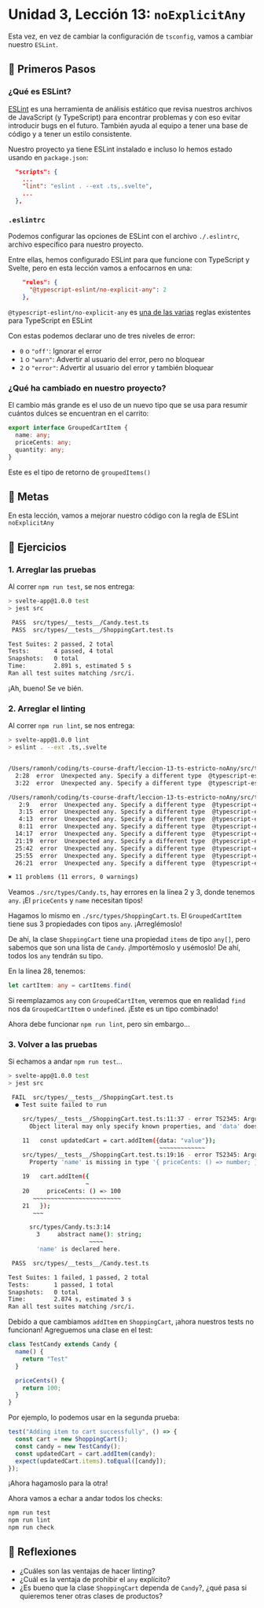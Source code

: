 # Unidad 3, Lección 13: `noExplicitAny`

Esta vez, en vez de cambiar la configuración de `tsconfig`, vamos a cambiar nuestro `ESLint`.

## 🐾 Primeros Pasos

### ¿Qué es ESLint?

[ESLint](https://eslint.org/) es una herramienta de análisis estático que revisa nuestros archivos de JavaScript (y TypeScript) para encontrar problemas y con eso evitar introducir bugs en el futuro. También ayuda al equipo a tener una base de código y a tener un estilo consistente.

Nuestro proyecto ya tiene ESLint instalado e incluso lo hemos estado usando en `package.json`:

```json
  "scripts": {
    ...
    "lint": "eslint . --ext .ts,.svelte",
    ...
  },
```

### `.eslintrc`

Podemos configurar las opciones de ESLint con el archivo `./.eslintrc`, archivo específico para nuestro proyecto.

Entre ellas, hemos configurado ESLint para que funcione con TypeScript y Svelte, pero en esta lección vamos a enfocarnos en una:

```json
    "rules": { 
      "@typescript-eslint/no-explicit-any": 2
    },
```

`@typescript-eslint/no-explicit-any` es [una de las varias](https://typescript-eslint.io/rules/) reglas existentes para TypeScript en ESLint

Con estas podemos declarar uno de tres niveles de error:

- `0` o `"off'`: Ignorar el error
- `1` o `"warn"`: Advertir al usuario del error, pero no bloquear
- `2` o `"error"`: Advertir al usuario del error y también bloquear

### ¿Qué ha cambiado en nuestro proyecto?

El cambio más grande es el uso de un nuevo tipo que se usa para resumir cuántos dulces se encuentran en el carrito:

```typescript
export interface GroupedCartItem {
  name: any;
  priceCents: any;
  quantity: any;
}
```

Este es el tipo de retorno de `groupedItems()`

## 🥅 Metas

En esta lección, vamos a mejorar nuestro código con la regla de ESLint `noExplicitAny`

## 🤸 Ejercicios

### 1. Arreglar las pruebas

Al correr `npm run test`, se nos entrega:

```bash
> svelte-app@1.0.0 test
> jest src

 PASS  src/types/__tests__/Candy.test.ts
 PASS  src/types/__tests__/ShoppingCart.test.ts

Test Suites: 2 passed, 2 total
Tests:       4 passed, 4 total
Snapshots:   0 total
Time:        2.891 s, estimated 5 s
Ran all test suites matching /src/i.
```

¡Ah, bueno! Se ve bién.

### 2. Arreglar el linting

Al correr `npm run lint`, se nos entrega:

```bash
> svelte-app@1.0.0 lint
> eslint . --ext .ts,.svelte


/Users/ramonh/coding/ts-course-draft/leccion-13-ts-estricto-noAny/src/types/Candy.ts
  2:28  error  Unexpected any. Specify a different type  @typescript-eslint/no-explicit-any
  3:22  error  Unexpected any. Specify a different type  @typescript-eslint/no-explicit-any

/Users/ramonh/coding/ts-course-draft/leccion-13-ts-estricto-noAny/src/types/ShoppingCart.ts
   2:9   error  Unexpected any. Specify a different type  @typescript-eslint/no-explicit-any
   3:15  error  Unexpected any. Specify a different type  @typescript-eslint/no-explicit-any
   4:13  error  Unexpected any. Specify a different type  @typescript-eslint/no-explicit-any
   8:11  error  Unexpected any. Specify a different type  @typescript-eslint/no-explicit-any
  14:17  error  Unexpected any. Specify a different type  @typescript-eslint/no-explicit-any
  21:19  error  Unexpected any. Specify a different type  @typescript-eslint/no-explicit-any
  25:42  error  Unexpected any. Specify a different type  @typescript-eslint/no-explicit-any
  25:55  error  Unexpected any. Specify a different type  @typescript-eslint/no-explicit-any
  26:21  error  Unexpected any. Specify a different type  @typescript-eslint/no-explicit-any

✖ 11 problems (11 errors, 0 warnings)
```

Veamos `./src/types/Candy.ts`, hay errores en la línea 2 y 3, donde tenemos `any`. ¡El `priceCents` y `name` necesitan tipos!

Hagamos lo mismo en `./src/types/ShoppingCart.ts`. El `GroupedCartItem` tiene sus 3 propiedades con tipos `any`. ¡Arreglémoslo!

De ahí, la clase `ShoppingCart` tiene una propiedad `items` de tipo `any[]`, pero sabemos que son una lista de `Candy`. ¡Importémoslo y usémoslo! De ahí, todos los `any` tendrán su tipo.

En la línea 28, tenemos: 

```typescript
let cartItem: any = cartItems.find(
```

Si reemplazamos `any` con `GroupedCartItem`, veremos que en realidad `find` nos da `GroupedCartItem` o `undefined`. ¡Este es un tipo combinado!

Ahora debe funcionar `npm run lint`, pero sin embargo...

### 3. Volver a las pruebas

Si echamos a andar `npm run test`...

```bash
> svelte-app@1.0.0 test
> jest src

 FAIL  src/types/__tests__/ShoppingCart.test.ts
  ● Test suite failed to run

    src/types/__tests__/ShoppingCart.test.ts:11:37 - error TS2345: Argument of type '{ data: string; }' is not assignable to parameter of type 'Candy'.
      Object literal may only specify known properties, and 'data' does not exist in type 'Candy'.

    11   const updatedCart = cart.addItem({data: "value"});
                                           ~~~~~~~~~~~~~
    src/types/__tests__/ShoppingCart.test.ts:19:16 - error TS2345: Argument of type '{ priceCents: () => number; }' is not assignable to parameter of type 'Candy'.
      Property 'name' is missing in type '{ priceCents: () => number; }' but required in type 'Candy'.

    19   cart.addItem({
                      ~
    20     priceCents: () => 100
       ~~~~~~~~~~~~~~~~~~~~~~~~~
    21   });
       ~~~

      src/types/Candy.ts:3:14
        3     abstract name(): string;
                       ~~~~
        'name' is declared here.

 PASS  src/types/__tests__/Candy.test.ts

Test Suites: 1 failed, 1 passed, 2 total
Tests:       1 passed, 1 total
Snapshots:   0 total
Time:        2.874 s, estimated 3 s
Ran all test suites matching /src/i.
```

Debido a que cambiamos `addItem` en `ShoppingCart`, ¡ahora nuestros tests no funcionan! Agreguemos una clase en el test:

```typescript
class TestCandy extends Candy {
  name() {
    return "Test"
  }

  priceCents() {
    return 100;
  }
}
```

Por ejemplo, lo podemos usar en la segunda prueba:

```typescript
test("Adding item to cart successfully", () => {
  const cart = new ShoppingCart();
  const candy = new TestCandy();
  const updatedCart = cart.addItem(candy);
  expect(updatedCart.items).toEqual([candy]);
});
```

¡Ahora hagamoslo para la otra!

Ahora vamos a echar a andar todos los checks:

```bash
npm run test
npm run lint
npm run check
```

## 🤔 Reflexiones

- ¿Cuáles son las ventajas de hacer linting?
- ¿Cuál es la ventaja de prohibir el `any` explícito? 
- ¿Es bueno que la clase `ShoppingCart` dependa de `Candy`?, ¿qué pasa si quieremos tener otras clases de productos?
